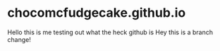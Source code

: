 # chocomcfudgecake.github.io

Hello this is me testing out what the heck github is
Hey this is a branch change!
